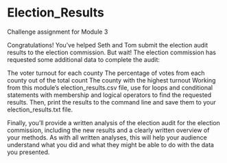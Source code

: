 # Election_Results
Challenge assignment for Module 3

Congratulations! You’ve helped Seth and Tom submit the election audit results to the election commission. But wait! The election commission has requested some additional data to complete the audit:

The voter turnout for each county
The percentage of votes from each county out of the total count
The county with the highest turnout
Working from this module’s election_results.csv file, use for loops and conditional statements with membership and logical operators to find the requested results. Then, print the results to the command line and save them to your election_results.txt file.

Finally, you’ll provide a written analysis of the election audit for the election commission, including the new results and a clearly written overview of your methods. As with all written analyses, this will help your audience understand what you did and what they might be able to do with the data you presented.

